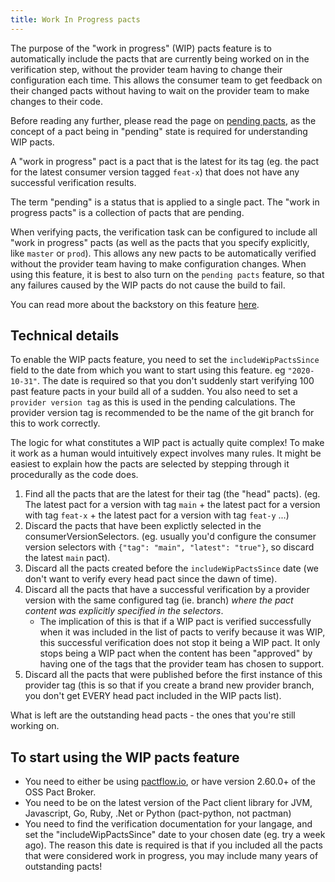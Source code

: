 ```yaml
---
title: Work In Progress pacts
---
```


The purpose of the "work in progress" (WIP) pacts feature is to automatically include the pacts that are currently being worked on in the verification step, without the provider team having to change their configuration each time. This allows the consumer team to get feedback on their changed pacts without having to wait on the provider team to make changes to their code.

Before reading any further, please read the page on [pending pacts](/pact_broker/advanced_topics/pending_pacts), as the concept of a pact being in "pending" state is required for understanding WIP pacts.

A "work in progress" pact is a pact that is the latest for its tag \(eg. the pact for the latest consumer version tagged `feat-x`) that does not have any successful verification results.

The term "pending" is a status that is applied to a single pact. The "work in progress pacts" is a collection of pacts that are pending.

When verifying pacts, the verification task can be configured to include all "work in progress" pacts \(as well as the pacts that you specify explicitly, like `master` or `prod`\). This allows any new pacts to be automatically verified without the provider team having to make configuration changes. When using this feature, it is best to also turn on the `pending pacts` feature, so that any failures caused by the WIP pacts do not cause the build to fail.

You can read more about the backstory on this feature [here](http://blog.pact.io/2020/02/24/introducing-wip-pacts/).

## Technical details

To enable the WIP pacts feature, you need to set the `includeWipPactsSince` field to the date from which you want to start using this feature. eg `"2020-10-31"`. The date is required so that you don't suddenly start verifying 100 past feature pacts in your build all of a sudden. You also need to set a `provider version tag`  as this is used in the pending calculations. The provider version tag is recommended to be the name of the git branch for this to work correctly.

The logic for what constitutes a WIP pact is actually quite complex! To make it work as a human would intuitively expect involves many rules. It might be easiest to explain how the pacts are selected by stepping through it procedurally as the code does.

1. Find all the pacts that are the latest for their tag (the "head" pacts). (eg. The latest pact for a version with tag `main` + the latest pact for a version with tag `feat-x` + the latest pact for a version with tag `feat-y` ...)
1. Discard the pacts that have been explictly selected in the consumerVersionSelectors. (eg. usually you'd configure the consumer version selectors with `{"tag": "main", "latest": "true"}`, so discard the latest `main` pact).
1. Discard all the pacts created before the `includeWipPactsSince` date (we don't want to verify every head pact since the dawn of time).
1. Discard all the pacts that have a successful verification by a provider version with the same configured tag (ie. branch) *where the pact content was explicitly specified in the selectors*.
    * The implication of this is that if a WIP pact is verified successfully when it was included in the list of pacts to verify because it was WIP, this successful verification does not stop it being a WIP pact. It only stops being a WIP pact when the content has been "approved" by having one of the tags that the provider team has chosen to support.
1. Discard all the pacts that were published before the first instance of this provider tag (this is so that if you create a brand new provider branch, you don't  get EVERY head pact included in the WIP pacts list).

What is left are the outstanding head pacts - the ones that you're still working on.

## To start using the WIP pacts feature

* You need to either be using [pactflow.io](https://pactflow.io?utm_source=ossdocs&utm_campaign=wip_pacts), or have version 2.60.0+ of the OSS Pact Broker.
* You need to be on the latest version of the Pact client library for JVM, Javascript, Go, Ruby, .Net or Python (pact-python, not pactman)
* You need to find the verification documentation for your langage, and set the "includeWipPactsSince" date to your chosen date (eg. try a week ago). The reason this date is required is that if you included all the pacts that were considered work in progress, you may include many years of outstanding pacts!
